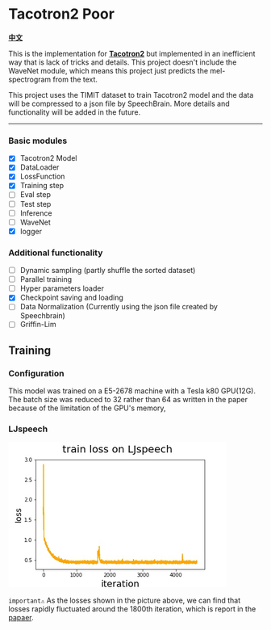 # Tacotron2 Poor
[**中文**](https://github.com/PhyseChan/Tacotron2Poor/blob/master/README.zh.md)

This is the implementation for [**Tacotron2**](https://arxiv.org/pdf/1712.05884.pdf) but implemented in an inefficient way that is lack of tricks and details. This project doesn't include the WaveNet module, which means this project just predicts the mel-spectrogram from the text.

This project uses the TIMIT dataset to train Tacotron2 model and the data will be compressed to a json file by SpeechBrain. More details and functionality will be added in the future.

----

### Basic modules
- [x] Tacotron2 Model
- [x] DataLoader
- [x] LossFunction
- [x] Training step
- [ ] Eval step
- [ ] Test step
- [ ] Inference
- [ ] WaveNet
- [x] logger

### Additional functionality
- [ ] Dynamic sampling (partly shuffle the sorted dataset)
- [ ] Parallel training
- [ ] Hyper parameters loader
- [x] Checkpoint saving and loading
- [ ] Data Normalization (Currently using the json file created by Speechbrain)
- [ ] Griffin-Lim

## Training

### Configuration

This model was trained on a E5-2678 machine with a Tesla k80 GPU(12G). The batch size was reduced to 32 rather than 64 as written in the paper because of the limitation of the GPU's memory, 

### LJspeech
![LJspeech train loss](https://github.com/PhyseChan/Tacotron2Poor/blob/master/train_loss.jpg)


`important⚠️` As the losses shown in the picture above, we can find that losses rapidly fluctuated around the 1800th iteration, which is report in the [papaer](https://arxiv.org/pdf/2204.13437.pdf). 

